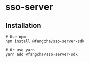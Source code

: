 # sso-server

## Installation
```
# Use npm
npm install @fangcha/sso-server-sdk

# Or use yarn
yarn add @fangcha/sso-server-sdk
```
